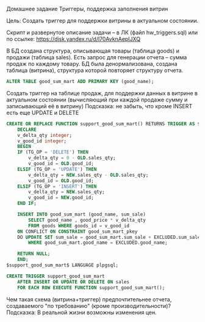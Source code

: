 Домашнее задание
Триггеры, поддержка заполнения витрин

Цель:
 Создать триггер для поддержки витрины в актуальном состоянии.

Скрипт и развернутое описание задачи – в ЛК (файл hw_triggers.sql) или по ссылке:  https://disk.yandex.ru/d/l70AvknAepIJXQ

В БД создана структура, описывающая товары (таблица goods) и продажи (таблица sales).
Есть запрос для генерации отчета – сумма продаж по каждому товару.
БД была денормализована, создана таблица (витрина), структура которой повторяет структуру отчета.

```sql
ALTER TABLE good_sum_mart ADD PRIMARY KEY (good_name);
```

Создать триггер на таблице продаж, для поддержки данных в витрине в актуальном состоянии (вычисляющий при каждой продаже сумму и записывающий её в витрину)
Подсказка: не забыть, что кроме INSERT есть еще UPDATE и DELETE

```sql
CREATE OR REPLACE FUNCTION support_good_sum_mart() RETURNS TRIGGER AS $support_good_sum_mart$
    DECLARE
    v_delta_qty integer;
    v_good_id integer;
    BEGIN
    IF (TG_OP = 'DELETE') THEN
        v_delta_qty = 0 - OLD.sales_qty;
        v_good_id = OLD.good_id;
    ELSIF (TG_OP = 'UPDATE') THEN
        v_delta_qty = NEW.sales_qty - OLD.sales_qty;
        v_good_id = OLD.good_id;
    ELSIF (TG_OP = 'INSERT') THEN
        v_delta_qty = NEW.sales_qty;
        v_good_id = NEW.good_id;
    END IF;

    INSERT INTO good_sum_mart (good_name, sum_sale)
        SELECT good_name , good_price * v_delta_qty
        FROM goods WHERE goods_id = v_good_id
    ON CONFLICT ON CONSTRAINT good_sum_mart_pkey
    DO UPDATE SET sum_sale = good_sum_mart.sum_sale + EXCLUDED.sum_sale
        WHERE good_sum_mart.good_name = EXCLUDED.good_name;

    RETURN NULL;
    END;
$support_good_sum_mart$ LANGUAGE plpgsql;
```

```sql
CREATE TRIGGER support_good_sum_mart
    AFTER INSERT OR UPDATE OR DELETE ON sales
    FOR EACH ROW EXECUTE FUNCTION support_good_sum_mart();
```

Чем такая схема (витрина+триггер) предпочтительнее отчета, создаваемого "по требованию" (кроме производительности)? Подсказка: В реальной жизни возможны изменения цен.
